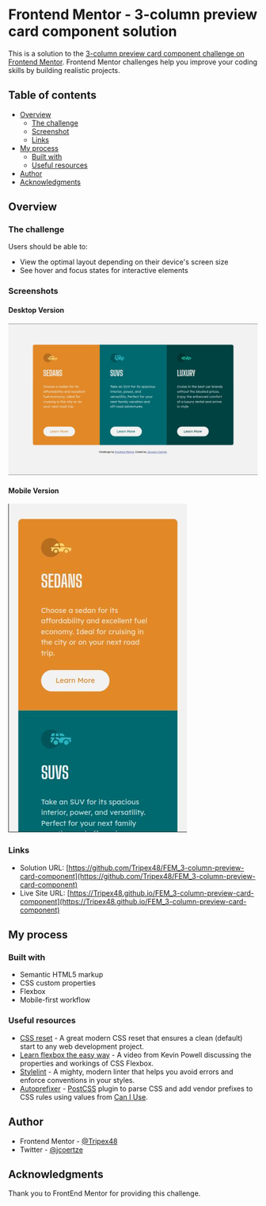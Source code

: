 # Frontend Mentor - 3-column preview card component solution

This is a solution to the [3-column preview card component challenge on Frontend Mentor](https://www.frontendmentor.io/challenges/3column-preview-card-component-pH92eAR2-). Frontend Mentor challenges help you improve your coding skills by building realistic projects.

## Table of contents

- [Overview](#overview)
  - [The challenge](#the-challenge)
  - [Screenshot](#screenshot)
  - [Links](#links)
- [My process](#my-process)
  - [Built with](#built-with)
  - [Useful resources](#useful-resources)
- [Author](#author)
- [Acknowledgments](#acknowledgments)

## Overview

### The challenge

Users should be able to:

- View the optimal layout depending on their device's screen size
- See hover and focus states for interactive elements

### Screenshots

#### Desktop Version

![Desktop version](./screenshots/screenshot_desktop.jpg)

#### Mobile Version

![Mobile version](./screenshots/screenshot_mobile.jpg)

### Links

- Solution URL: [https://github.com/Tripex48/FEM_3-column-preview-card-component](https://github.com/Tripex48/FEM_3-column-preview-card-component)
- Live Site URL: [https://Tripex48.github.io/FEM_3-column-preview-card-component](https://Tripex48.github.io/FEM_3-column-preview-card-component)

## My process

### Built with

- Semantic HTML5 markup
- CSS custom properties
- Flexbox
- Mobile-first workflow

### Useful resources

- [CSS reset](https://piccalil.li/blog/a-modern-css-reset/) - A great modern CSS reset that ensures a clean (default) start to any web development project.
- [Learn flexbox the easy way](https://www.youtube.com/watch?v=u044iM9xsWU) - A video from Kevin Powell discussing the properties and workings of CSS Flexbox.
- [Stylelint](https://stylelint.io/) - A mighty, modern linter that helps you avoid errors and enforce conventions in your styles.
- [Autoprefixer]() - [PostCSS](https://github.com/postcss/postcss) plugin to parse CSS and add vendor prefixes to CSS rules using values from [Can I Use](https://caniuse.com/).

## Author

- Frontend Mentor - [@Tripex48](https://www.frontendmentor.io/profile/Tripex48)
- Twitter - [@jcoertze](https://www.twitter.com/jcoertze)

## Acknowledgments

Thank you to FrontEnd Mentor for providing this challenge.
